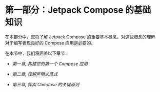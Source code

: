 # 第一部分：Jetpack Compose 的基础知识

在本部分中，您将了解 Jetpack Compose 的重要基本概念。对这些概念的理解对于编写表现良好的 Compose 应用是必要的。

在本节中，我们将涵盖以下章节：

+   *第一章*, *构建您的第一个 Compose 应用*

+   *第二章*, *理解声明式范式*

+   *第三章*, *探索 Compose 的关键原则*
